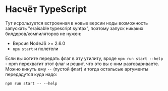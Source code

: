 # Насчёт TypeScript

Тут исрользуется встроенная в новые версии ноды возможность запускать "eraisable typescript syntax", поэтому запуск никаких билдеров/компиляторов не нужен:

- Версия NodeJS >= 2.6.0
- `npm start` и полетели

Если вы хотите передать флаг в эту утилиту, вроде `npm run start --help` - npm перехватит этот флаг и решит, что это вы с ним разговариваете. Можно кинуть ему `--` (пустой флаг) и тогда остальсые аргументы передадутся куда надо:

`npm run start -- --help`
